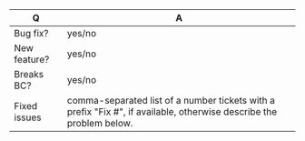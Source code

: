 | Q             | A
| ------------- | ---
| Bug fix?      | yes/no
| New feature?  | yes/no
| Breaks BC?    | yes/no
| Fixed issues  | comma-separated list of a number tickets with a prefix "Fix #", if available, otherwise describe the problem below.
